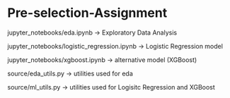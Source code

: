 # Pre-selection-Assignment

jupyter_notebooks/eda.ipynb -> Exploratory Data Analysis

jupyter_notebooks/logistic_regression.ipynb -> Logistic Regression model

jupyter_notebooks/xgboost.ipynb -> alternative model (XGBoost) 

source/eda_utils.py -> utilities used for eda

source/ml_utils.py -> utilities used for Logisitc Regression and XGBoost
